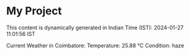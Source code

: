 # My Project

This content is dynamically generated in Indian Time (IST): 2024-01-27 11:01:56 IST


Current Weather in Coimbatore:
Temperature: 25.88 °C
Condition: haze
